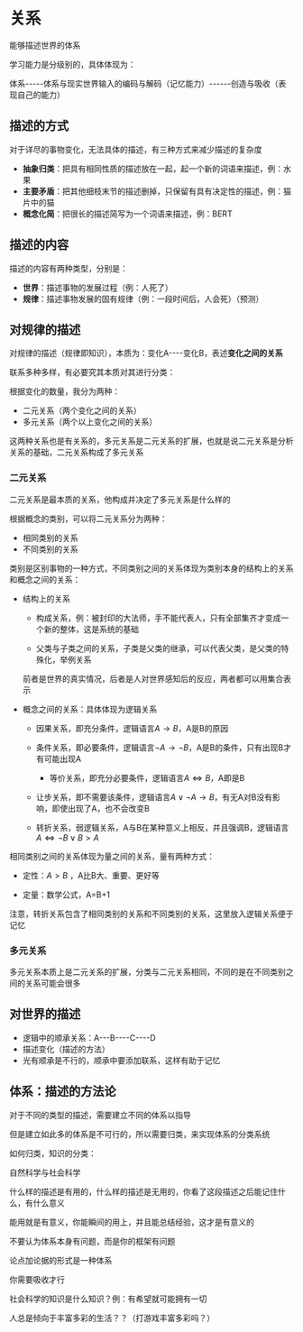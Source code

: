 # 关系

能够描述世界的体系

学习能力是分级别的，具体体现为：

体系-----体系与现实世界输入的编码与解码（记忆能力）------创造与吸收（表现自己的能力）

## 描述的方式

对于详尽的事物变化，无法具体的描述，有三种方式来减少描述的复杂度

- **抽象归类**：把具有相同性质的描述放在一起，起一个新的词语来描述，例：水果
- **主要矛盾**：把其他细枝末节的描述删掉，只保留有具有决定性的描述，例：猫片中的猫
- **概念化简**：把很长的描述简写为一个词语来描述，例：BERT



## 描述的内容

描述的内容有两种类型，分别是：

- **世界**：描述事物的发展过程（例：人死了）
- **规律**：描述事物发展的固有规律（例：一段时间后，人会死）（预测）



## 对规律的描述

对规律的描述（规律即知识），本质为：变化A----变化B，表述**变化之间的关系**

联系多种多样，有必要究其本质对其进行分类：

根据变化的数量，我分为两种：

- 二元关系（两个变化之间的关系）
- 多元关系（两个以上变化之间的关系）

这两种关系也是有关系的，多元关系是二元关系的扩展，也就是说二元关系是分析关系的基础，二元关系构成了多元关系

### 二元关系

二元关系是最本质的关系，他构成并决定了多元关系是什么样的

根据概念的类别，可以将二元关系分为两种：

- 相同类别的关系
- 不同类别的关系

类别是区别事物的一种方式，不同类别之间的关系体现为类别本身的结构上的关系和概念之间的关系：

- 结构上的关系

  - 构成关系，例：被封印的大法师，手不能代表人，只有全部集齐才变成一个新的整体，这是系统的基础

  - 父类与子类之间的关系，子类是父类的继承，可以代表父类，是父类的特殊化，举例关系

  前者是世界的真实情况，后者是人对世界感知后的反应，两者都可以用集合表示

- 概念之间的关系：具体体现为逻辑关系

  - 因果关系，即充分条件，逻辑语言$A \rightarrow B$，A是B的原因
  - 条件关系，即必要条件，逻辑语言$\neg A \rightarrow \neg B$，A是B的条件，只有出现B才有可能出现A
    - 等价关系，即充分必要条件，逻辑语言$A \Longleftrightarrow B$，A即是B
  
  - 让步关系，即不需要该条件，逻辑语言$A \vee \neg A \rightarrow B$，有无A对B没有影响，即使出现了A，也不会改变B
  - 转折关系，弱逻辑关系，A与B在某种意义上相反，并且强调B，逻辑语言$A \Longleftrightarrow \neg B \vee B>A$
  

相同类别之间的关系体现为量之间的关系，量有两种方式：

- 定性：$A>B$ ，A比B大、重要、更好等

- 定量：数学公式，A=B+1

注意，转折关系包含了相同类别的关系和不同类别的关系，这里放入逻辑关系便于记忆

  ### 多元关系

多元关系本质上是二元关系的扩展，分类与二元关系相同，不同的是在不同类别之间的关系可能会很多



  


## 对世界的描述

- 逻辑中的顺承关系：A---B----C----D
- 描述变化（描述的方法）
- 光有顺承是不行的，顺承中要添加联系，这样有助于记忆



## 体系：描述的方法论

对于不同的类型的描述，需要建立不同的体系以指导

但是建立如此多的体系是不可行的，所以需要归类，来实现体系的分类系统

如何归类，知识的分类：

自然科学与社会科学









什么样的描述是有用的，什么样的描述是无用的，你看了这段描述之后能记住什么，有什么意义

能用就是有意义，你能瞬间的用上，并且能总结经验，这才是有意义的

不要认为体系本身有问题，而是你的框架有问题

论点加论据的形式是一种体系

你需要吸收才行

社会科学的知识是什么知识？例：有希望就可能拥有一切

人总是倾向于丰富多彩的生活？？（打游戏丰富多彩吗？）

